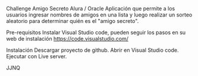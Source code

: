 Challenge Amigo Secreto Alura / Oracle
Aplicación que permite a los usuarios ingresar nombres de amigos en una lista y luego realizar un sorteo aleatorio para determinar  quién es el "amigo secreto".

Pre-requisitos 
Instalar Visual Studio code, pueden seguir los pasos en su web de instalación https://code.visualstudio.com/

Instalación
Descargar proyecto de github.
Abrir en Visual Studio code.
Ejecutar con Live server.

JJNQ
